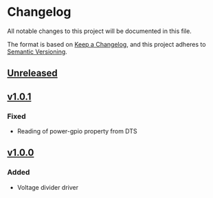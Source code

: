 # Changelog
All notable changes to this project will be documented in this file.

The format is based on [Keep a Changelog](https://keepachangelog.com/en/1.0.0/),
and this project adheres to [Semantic Versioning](https://semver.org/spec/v2.0.0.html).

## [Unreleased]

## [v1.0.1]

### Fixed

-   Reading of power-gpio property from DTS

## [v1.0.0]

### Added

-   Voltage divider driver

[Unreleased]: https://github.com/IRNAS/irnas-voltage-divider-driver/compare/v1.0.1...HEAD
[v1.0.1]: https://github.com/IRNAS/irnas-voltage-divider-driver/compare/v1.0.0...v1.0.1
[v1.0.0]: https://github.com/IRNAS/irnas-voltage-divider-driver/compare/828e69b754eea559f6c2ee2ce877975840dc17ae...v1.0.0
